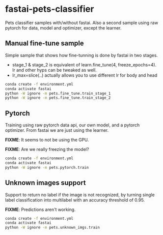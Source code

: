 # fastai-pets-classifier

Pets classifier samples with/without fastai. Also a second sample using raw pytorch for data, model and optimizer, except the learner.

## Manual fine-tune sample

Simple sample that shows how fine-tunning is done by fastai in two stages.

* stage_1 & stage_2 is equivalent of learn.fine_tune(4, freeze_epochs=4). lr and other hyps can be tweaked as well.
* lr_max=slice(..) actually allows you to use different lr for body and head

```bash
conda create -f environment.yml
conda activate fastai
python -W ignore -m pets.fine_tune.train_stage_1
python -W ignore -m pets.fine_tune.train_stage_2
```

## Pytorch

Training using raw pytorch data api, our own model, and a pytorch optimizer. From fastai we are just using the learner.

**FIXME**: It seems to not be using the GPU.

**FIXME**: Are we really freezing the model?

```bash
conda create -f environment.yml
conda activate fastai
python -W ignore -m pets.pytorch.train
```

## Unknown images support

Support to return no label if the image is not recognized, by turning single label classification into multilabel with an accuracy threshold of 0.95.

**FIXME**: Predictions aren't working.

```bash
conda create -f environment.yml
conda activate fastai
python -W ignore -m pets.unknown_imgs.train
```

